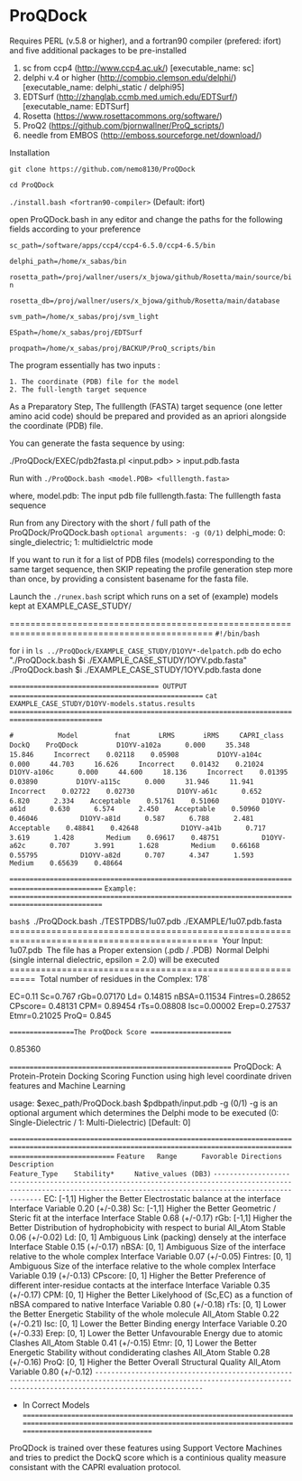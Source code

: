 # ProQDock

Requires PERL (v.5.8 or higher), and a fortran90 compiler (prefered: ifort) 
and five additional packages to be pre-installed 

1. sc from ccp4 (http://www.ccp4.ac.uk/) [executable_name: sc] 
2. delphi v.4 or higher (http://compbio.clemson.edu/delphi/) [executable_name: delphi_static / delphi95] 
3. EDTSurf (http://zhanglab.ccmb.med.umich.edu/EDTSurf/) [executable_name: EDTSurf]
4. Rosetta (https://www.rosettacommons.org/software/)  
5. ProQ2 (https://github.com/bjornwallner/ProQ_scripts/)
6. needle from EMBOS (http://emboss.sourceforge.net/download/)

Installation

`git clone https://github.com/nemo8130/ProQDock`

`cd ProQDock`

`./install.bash <fortran90-compiler>`  (Default: ifort)

open ProQDock.bash in any editor and change the paths for the following fields according to your preference

`sc_path=/software/apps/ccp4/ccp4-6.5.0/ccp4-6.5/bin`

`delphi_path=/home/x_sabas/bin`

`rosetta_path=/proj/wallner/users/x_bjowa/github/Rosetta/main/source/bin`

`rosetta_db=/proj/wallner/users/x_bjowa/github/Rosetta/main/database`

`svm_path=/home/x_sabas/proj/svm_light`

`ESpath=/home/x_sabas/proj/EDTSurf`

`proqpath=/home/x_sabas/proj/BACKUP/ProQ_scripts/bin`

The program essentially has two inputs : 

	1. The coordinate (PDB) file for the model
	2. The full-length target sequence

As a Preparatory Step, The fulllength (FASTA) target sequence (one letter amino acid code) should be prepared and provided as an apriori alongside the coordinate (PDB) file.

You can generate the fasta sequence by using: 

./ProQDock/EXEC/pdb2fasta.pl <input.pdb>  >  input.pdb.fasta

Run with
`./ProQDock.bash <model.PDB> <fulllength.fasta>`  

where,
model.pdb: The input pdb file 
fulllength.fasta: The fulllength fasta sequence

Run from any Directory with the short / full path of the ProQDock/ProQDock.bash
`optional arguments: -g (0/1)` delphi_mode: 0: single_dielectric; 1: multidielctric mode


If you want to run it for a list of PDB files (models) corresponding to the same target sequence, 
then SKIP repeating the profile generation step more than once, by providing a consistent basename for the fasta file. 

Launch the `./runex.bash` script which runs on a set of (example) models kept at EXAMPLE_CASE_STUDY/

=============================================================================================
`#!/bin/bash`

for i in `ls ../ProQDock/EXAMPLE_CASE_STUDY/D1OYV*-delpatch.pdb`
do
echo "./ProQDock.bash $i ./EXAMPLE_CASE_STUDY/1OYV.pdb.fasta"
./ProQDock.bash $i ./EXAMPLE_CASE_STUDY/1OYV.pdb.fasta
done

`===================================== OUTPUT ================================================`
`cat EXAMPLE_CASE_STUDY/D1OYV-models.status.results`
`=============================================================================================`

`#           Model         fnat       LRMS       iRMS     CAPRI_class    DockQ    ProQDock`
`         D1OYV-a102a      0.000     35.348     15.846     Incorrect    0.02118    0.05908`
`         D1OYV-a104c      0.000     44.703     16.626     Incorrect    0.01432    0.21024`
`         D1OYV-a106c      0.000     44.600     18.136     Incorrect    0.01395    0.03890`
`         D1OYV-a115c      0.000     31.946     11.941     Incorrect    0.02722    0.02730`
`          D1OYV-a61c      0.652      6.820      2.334    Acceptable    0.51761    0.51060`
`          D1OYV-a61d      0.630      6.574      2.450    Acceptable    0.50960    0.46046`
`          D1OYV-a81d      0.587      6.788      2.481    Acceptable    0.48841    0.42648`
`          D1OYV-a41b      0.717      3.619      1.428        Medium    0.69617    0.48751`
`          D1OYV-a62c      0.707      3.991      1.628        Medium    0.66168    0.55795`
`          D1OYV-a82d      0.707      4.347      1.593        Medium    0.65639    0.48664`

`=============================================================================================`
`Example: `
`=============================================================================================`

`bash$ `./ProQDock.bash ./TESTPDBS/1u07.pdb ./EXAMPLE/1u07.pdb.fasta`
`==============================================================================================`
`Your Input: 1u07.pdb`
`The file has a Proper extension (.pdb / .PDB)`
`Normal Delphi (single internal dielectric, epsilon = 2.0) will be executed`
`===========================================================`
`Total number of residues in the Complex: 178`

EC=0.11
Sc=0.767
rGb=0.07170
Ld= 0.14815
nBSA=0.11534
Fintres=0.28652
CPscore= 0.48131
CPM= 0.89454
rTs=0.08808
Isc=0.00002
Erep=0.27537
Etmr=0.21025
ProQ= 0.845

`================The ProQDock Score ====================`

   0.85360

`=======================================================`
ProQDock: A Protein-Protein Docking Scoring Function using high level coordinate driven features and Machine Learning

usage: $exec_path/ProQDock.bash $pdbpath/input.pdb -g (0/1)
-g is an optional argument which determines the Delphi mode to be executed (0: Single-Dielectric / 1: Multi-Dielectric) [Default: 0] 

`======================================================================================================================================================================`
`Feature   Range      Favorable Directions       Description                                                   Feature_Type    Stability*     Native_values (DB3)`
`-----------------------------------------------------------------------------------------------------------------------------------------------------------------------`
EC:       [-1,1]     Higher the Better       Electrostatic balance at the interface                             Interface      Variable      0.20 (+/-0.38)
Sc:       [-1,1]     Higher the Better       Geometric / Steric fit at the interface                            Interface       Stable	     0.68 (+/-0.17)
rGb:      [-1,1]     Higher the Better       Distribution of hydrophobicity with respect to burial              All_Atom        Stable	     0.06 (+/-0.02)
Ld:       [0, 1]         Ambiguous           Link (packing) densely at the interface                            Interface       Stable	     0.15 (+/-0.17)
nBSA:     [0, 1]         Ambiguous           Size of the interface relative to the whole complex                Interface      Variable      0.07 (+/-0.05)
Fintres:  [0, 1]         Ambiguous           Size of the interface relative to the whole complex                Interface      Variable      0.19 (+/-0.13)
CPscore:  [0, 1]     Higher the Better       Preference of different inter-residue contacts at the interface    Interface      Variable	     0.35 (+/-0.17)
CPM:      [0, 1]     Higher the Better       Likelyhood of (Sc,EC) as a function of nBSA compared to native     Interface      Variable	     0.80 (+/-0.18)
rTs:      [0, 1]     Lower the Better        Energetic Stability of the whole molecule                          All_Atom        Stable	     0.22 (+/-0.21)
Isc:      [0, 1]     Lower the Better        Binding energy                                                     Interface      Variable	     0.20 (+/-0.33)
Erep:     [0, 1]     Lower the Better        Unfavourable Energy due to atomic Clashes                          All_Atom        Stable	     0.41 (+/-0.15)
Etmr:     [0, 1]     Lower the Better        Energetic Stability without condiderating clashes                  All_Atom        Stable	     0.28 (+/-0.16)
ProQ:     [0, 1]     Higher the Better       Overall Structural Quality                                         All_Atom       Variable	     0.80 (+/-0.12)
`-----------------------------------------------------------------------------------------------------------------------------------------------------------------------`
* In Correct Models 
`======================================================================================================================================================================`

ProQDock is trained over these features using Support Vectore Machines and tries to predict the DockQ score which is a continious quality measure consistant with the CAPRI evaluation protocol.

